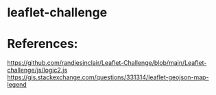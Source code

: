 # leaflet-challenge


# References:
https://github.com/randiesinclair/Leaflet-Challenge/blob/main/Leaflet-challenge/js/logic2.js
https://gis.stackexchange.com/questions/331314/leaflet-geojson-map-legend
